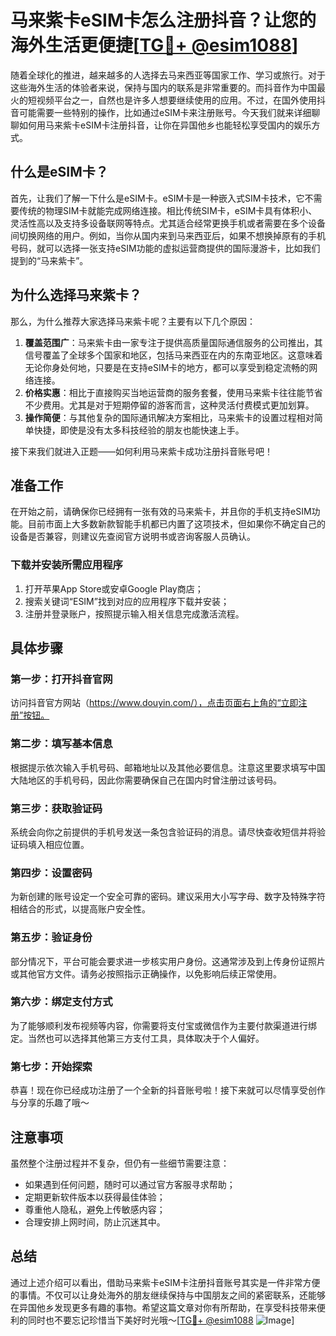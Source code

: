 # 马来紫卡eSIM卡怎么注册抖音？让您的海外生活更便捷[[TG💪+ @esim1088](https://t.me/s/esim1088)]

随着全球化的推进，越来越多的人选择去马来西亚等国家工作、学习或旅行。对于这些海外生活的体验者来说，保持与国内的联系是非常重要的。而抖音作为中国最火的短视频平台之一，自然也是许多人想要继续使用的应用。不过，在国外使用抖音可能需要一些特别的操作，比如通过eSIM卡来注册账号。今天我们就来详细聊聊如何用马来紫卡eSIM卡注册抖音，让你在异国他乡也能轻松享受国内的娱乐方式。

## 什么是eSIM卡？

首先，让我们了解一下什么是eSIM卡。eSIM卡是一种嵌入式SIM卡技术，它不需要传统的物理SIM卡就能完成网络连接。相比传统SIM卡，eSIM卡具有体积小、灵活性高以及支持多设备联网等特点。尤其适合经常更换手机或者需要在多个设备间切换网络的用户。例如，当你从国内来到马来西亚后，如果不想换掉原有的手机号码，就可以选择一张支持eSIM功能的虚拟运营商提供的国际漫游卡，比如我们提到的“马来紫卡”。

## 为什么选择马来紫卡？

那么，为什么推荐大家选择马来紫卡呢？主要有以下几个原因：

1. **覆盖范围广**：马来紫卡由一家专注于提供高质量国际通信服务的公司推出，其信号覆盖了全球多个国家和地区，包括马来西亚在内的东南亚地区。这意味着无论你身处何地，只要是在支持eSIM卡的地方，都可以享受到稳定流畅的网络连接。
2. **价格实惠**：相比于直接购买当地运营商的服务套餐，使用马来紫卡往往能节省不少费用。尤其是对于短期停留的游客而言，这种灵活付费模式更加划算。
3. **操作简便**：与其他复杂的国际通讯解决方案相比，马来紫卡的设置过程相对简单快捷，即使是没有太多科技经验的朋友也能快速上手。

接下来我们就进入正题——如何利用马来紫卡成功注册抖音账号吧！

## 准备工作

在开始之前，请确保你已经拥有一张有效的马来紫卡，并且你的手机支持eSIM功能。目前市面上大多数新款智能手机都已内置了这项技术，但如果你不确定自己的设备是否兼容，则建议先查阅官方说明书或咨询客服人员确认。

### 下载并安装所需应用程序

1. 打开苹果App Store或安卓Google Play商店；
2. 搜索关键词“ESIM”找到对应的应用程序下载并安装；
3. 注册并登录账户，按照提示输入相关信息完成激活流程。

## 具体步骤

### 第一步：打开抖音官网

访问抖音官方网站（https://www.douyin.com/），点击页面右上角的“立即注册”按钮。

### 第二步：填写基本信息

根据提示依次输入手机号码、邮箱地址以及其他必要信息。注意这里要求填写中国大陆地区的手机号码，因此你需要确保自己在国内时曾注册过该号码。

### 第三步：获取验证码

系统会向你之前提供的手机号发送一条包含验证码的消息。请尽快查收短信并将验证码填入相应位置。

### 第四步：设置密码

为新创建的账号设定一个安全可靠的密码。建议采用大小写字母、数字及特殊字符相结合的形式，以提高账户安全性。

### 第五步：验证身份

部分情况下，平台可能会要求进一步核实用户身份。这通常涉及到上传身份证照片或其他官方文件。请务必按照指示正确操作，以免影响后续正常使用。

### 第六步：绑定支付方式

为了能够顺利发布视频等内容，你需要将支付宝或微信作为主要付款渠道进行绑定。当然也可以选择其他第三方支付工具，具体取决于个人偏好。

### 第七步：开始探索

恭喜！现在你已经成功注册了一个全新的抖音账号啦！接下来就可以尽情享受创作与分享的乐趣了哦～

## 注意事项

虽然整个注册过程并不复杂，但仍有一些细节需要注意：

- 如果遇到任何问题，随时可以通过官方客服寻求帮助；
- 定期更新软件版本以获得最佳体验；
- 尊重他人隐私，避免上传敏感内容；
- 合理安排上网时间，防止沉迷其中。

## 总结

通过上述介绍可以看出，借助马来紫卡eSIM卡注册抖音账号其实是一件非常方便的事情。不仅可以让身处海外的朋友继续保持与中国朋友之间的紧密联系，还能够在异国他乡发现更多有趣的事物。希望这篇文章对你有所帮助，在享受科技带来便利的同时也不要忘记珍惜当下美好时光哦～[[TG💪+ @esim1088](https://t.me/s/esim1088) ![Image](https://i.postimg.cc/4NQfJmqS/Snipaste-2025-05-13-00-14-12.png)]